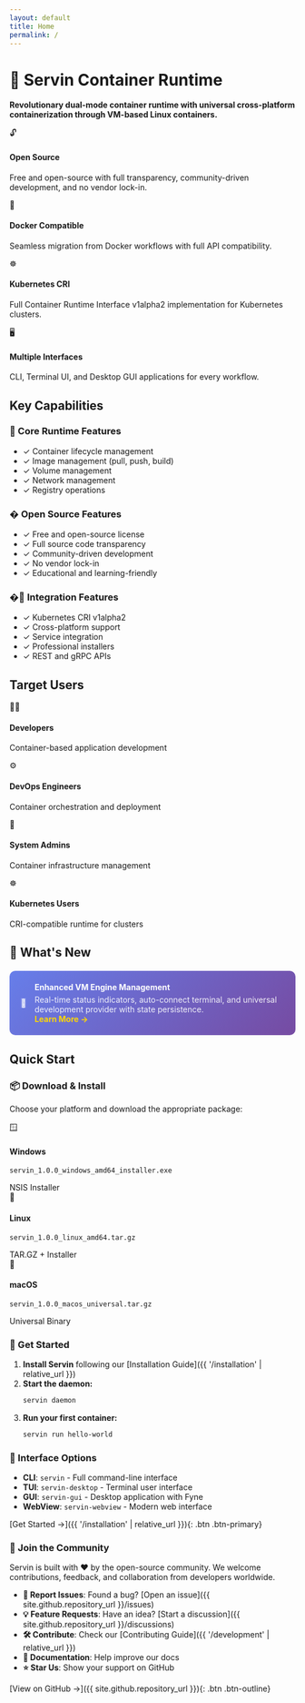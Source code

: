 ```yaml
---
layout: default
title: Home
permalink: /
---
```


# 🚀 Servin Container Runtime

**Revolutionary dual-mode container runtime with universal cross-platform containerization through VM-based Linux containers.**

<div class="feature-grid">
  <div class="feature-box">
    <div class="feature-icon">🔓</div>
    <h4>Open Source</h4>
    <p>Free and open-source with full transparency, community-driven development, and no vendor lock-in.</p>
  </div>
  <div class="feature-box">
    <div class="feature-icon">🐳</div>
    <h4>Docker Compatible</h4>
    <p>Seamless migration from Docker workflows with full API compatibility.</p>
  </div>
  <div class="feature-box">
    <div class="feature-icon">☸️</div>
    <h4>Kubernetes CRI</h4>
    <p>Full Container Runtime Interface v1alpha2 implementation for Kubernetes clusters.</p>
  </div>
  <div class="feature-box">
    <div class="feature-icon">🖥️</div>
    <h4>Multiple Interfaces</h4>
    <p>CLI, Terminal UI, and Desktop GUI applications for every workflow.</p>
  </div>
</div>

## Key Capabilities

### 🎯 Core Runtime Features
- <span class="badge badge-success">✓</span> Container lifecycle management
- <span class="badge badge-success">✓</span> Image management (pull, push, build)
- <span class="badge badge-success">✓</span> Volume management
- <span class="badge badge-success">✓</span> Network management
- <span class="badge badge-success">✓</span> Registry operations

### � Open Source Features
- <span class="badge badge-success">✓</span> Free and open-source license
- <span class="badge badge-success">✓</span> Full source code transparency
- <span class="badge badge-success">✓</span> Community-driven development
- <span class="badge badge-success">✓</span> No vendor lock-in
- <span class="badge badge-success">✓</span> Educational and learning-friendly

### �🔌 Integration Features
- <span class="badge badge-success">✓</span> Kubernetes CRI v1alpha2
- <span class="badge badge-success">✓</span> Cross-platform support
- <span class="badge badge-success">✓</span> Service integration
- <span class="badge badge-success">✓</span> Professional installers
- <span class="badge badge-success">✓</span> REST and gRPC APIs

## Target Users

<div class="feature-grid">
  <div class="feature-box">
    <div class="feature-icon">👨‍💻</div>
    <h4>Developers</h4>
    <p>Container-based application development</p>
  </div>
  <div class="feature-box">
    <div class="feature-icon">⚙️</div>
    <h4>DevOps Engineers</h4>
    <p>Container orchestration and deployment</p>
  </div>
  <div class="feature-box">
    <div class="feature-icon">🔧</div>
    <h4>System Admins</h4>
    <p>Container infrastructure management</p>
  </div>
  <div class="feature-box">
    <div class="feature-icon">☸️</div>
    <h4>Kubernetes Users</h4>
    <p>CRI-compatible runtime for clusters</p>
  </div>
</div>

## 🎉 What's New

<div class="feature-box" style="background: linear-gradient(135deg, #667eea 0%, #764ba2 100%); color: white; padding: 20px; margin: 20px 0; border-radius: 10px;">
  <div style="display: flex; align-items: center; gap: 15px;">
    <div class="feature-icon" style="background: rgba(255,255,255,0.2); color: white;">🚀</div>
    <div>
      <h4 style="margin: 0; color: white;">Enhanced VM Engine Management</h4>
      <p style="margin: 5px 0 0 0; opacity: 0.9;">Real-time status indicators, auto-connect terminal, and universal development provider with state persistence.</p>
      <a href="{{ '/recent-enhancements' | relative_url }}" style="color: #ffd700; text-decoration: none; font-weight: bold;">Learn More →</a>
    </div>
  </div>
</div>

## Quick Start

### 📦 Download & Install

Choose your platform and download the appropriate package:

<div class="feature-grid">
  <div class="feature-box">
    <div class="feature-icon">🪟</div>
    <h4>Windows</h4>
    <p><code>servin_1.0.0_windows_amd64_installer.exe</code></p>
    <span class="badge badge-primary">NSIS Installer</span>
  </div>
  <div class="feature-box">
    <div class="feature-icon">🐧</div>
    <h4>Linux</h4>
    <p><code>servin_1.0.0_linux_amd64.tar.gz</code></p>
    <span class="badge badge-primary">TAR.GZ + Installer</span>
  </div>
  <div class="feature-box">
    <div class="feature-icon">🍎</div>
    <h4>macOS</h4>
    <p><code>servin_1.0.0_macos_universal.tar.gz</code></p>
    <span class="badge badge-primary">Universal Binary</span>
  </div>
</div>

### 🚀 Get Started

1. **Install Servin** following our [Installation Guide]({{ '/installation' | relative_url }})
2. **Start the daemon:**
   ```bash
   servin daemon
   ```
3. **Run your first container:**
   ```bash
   servin run hello-world
   ```

### 🎯 Interface Options

- **CLI**: `servin` - Full command-line interface
- **TUI**: `servin-desktop` - Terminal user interface  
- **GUI**: `servin-gui` - Desktop application with Fyne
- **WebView**: `servin-webview` - Modern web interface

[Get Started →]({{ '/installation' | relative_url }}){: .btn .btn-primary}

### 🤝 Join the Community

Servin is built with ❤️ by the open-source community. We welcome contributions, feedback, and collaboration from developers worldwide.

- **🐛 Report Issues**: Found a bug? [Open an issue]({{ site.github.repository_url }}/issues)
- **💡 Feature Requests**: Have an idea? [Start a discussion]({{ site.github.repository_url }}/discussions)
- **🛠️ Contribute**: Check our [Contributing Guide]({{ '/development' | relative_url }})
- **📖 Documentation**: Help improve our docs
- **⭐ Star Us**: Show your support on GitHub

[View on GitHub →]({{ site.github.repository_url }}){: .btn .btn-outline}
